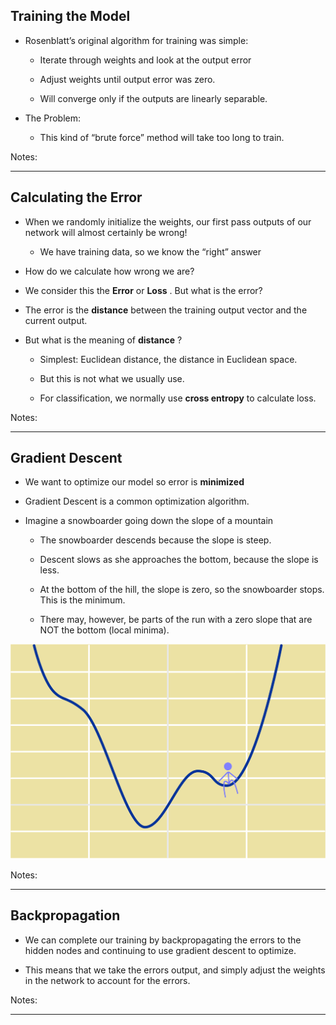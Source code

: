 ## Training the Model

 * Rosenblatt’s original algorithm for training was simple:

     - Iterate through weights and look at the output error

     - Adjust weights until output error was zero.

     - Will converge only if the outputs are linearly separable.

 * The Problem:

     - This kind of “brute force” method will take too long to train.

Notes:



---
## Calculating the Error

 * When we randomly initialize the weights, our first pass outputs of our network will almost certainly be wrong!

     - We have training data, so we know the “right” answer

 * How do we calculate how wrong we are?

 * We consider this the  **Error** or **Loss** .  But what is the error?

 * The error is the  **distance**  between the training output vector and the current output.

 * But what is the meaning of  **distance** ?

     - Simplest: Euclidean distance, the distance in Euclidean space.

     - But this is not what we usually use.

     - For classification, we normally use  **cross entropy** to calculate loss.

Notes:



---
## Gradient Descent

 * We want to optimize our model so error is  **minimized**

 * Gradient Descent is a common optimization algorithm.

 * Imagine a snowboarder going down the slope of a mountain

     - The snowboarder descends because the slope is steep.

     - Descent slows as she approaches the bottom, because the slope is less.

     - At the bottom of the hill, the slope is zero, so the snowboarder stops. This is the minimum.

     -  There may, however, be parts of the run with a zero slope that are NOT the bottom (local minima).  

![](../../assets/images/deep-learning/local_minima.png)  <!-- {"left" : 6.33, "top" : 4.79, "height" : 2.49, "width" : 3.44} -->


Notes:


---
## Backpropagation


 * We can complete our training by backpropagating the errors to the hidden nodes and continuing to use gradient descent to optimize.

 * This means that we take the errors output, and simply adjust the weights in the network to account for the errors.

Notes:



---
